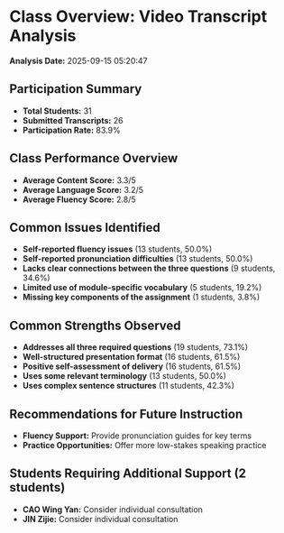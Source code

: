 # Class Overview: Video Transcript Analysis

**Analysis Date:** 2025-09-15 05:20:47

## Participation Summary

- **Total Students:** 31
- **Submitted Transcripts:** 26
- **Participation Rate:** 83.9%

## Class Performance Overview

- **Average Content Score:** 3.3/5
- **Average Language Score:** 3.2/5
- **Average Fluency Score:** 2.8/5

## Common Issues Identified

- **Self-reported fluency issues** (13 students, 50.0%)
- **Self-reported pronunciation difficulties** (13 students, 50.0%)
- **Lacks clear connections between the three questions** (9 students, 34.6%)
- **Limited use of module-specific vocabulary** (5 students, 19.2%)
- **Missing key components of the assignment** (1 students, 3.8%)

## Common Strengths Observed

- **Addresses all three required questions** (19 students, 73.1%)
- **Well-structured presentation format** (16 students, 61.5%)
- **Positive self-assessment of delivery** (16 students, 61.5%)
- **Uses some relevant terminology** (13 students, 50.0%)
- **Uses complex sentence structures** (11 students, 42.3%)

## Recommendations for Future Instruction

- **Fluency Support:** Provide pronunciation guides for key terms
- **Practice Opportunities:** Offer more low-stakes speaking practice

## Students Requiring Additional Support (2 students)

- **CAO Wing Yan:** Consider individual consultation
- **JIN Zijie:** Consider individual consultation
